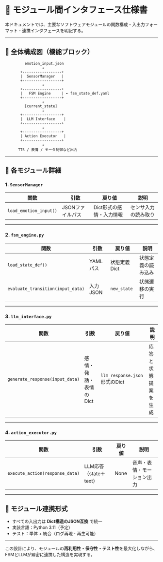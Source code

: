 # 🔧 モジュール間インタフェース仕様書

本ドキュメントでは、主要なソフトウェアモジュールの関数構成・入出力フォーマット・連携インタフェースを明記する。

---

## 🧩 全体構成図（機能ブロック）

```text
         emotion_input.json
                 ↓
       +------------------+
       |  SensorManager   |
       +------------------+
                 ↓
       +------------------+
       |   FSM Engine     | ← fsm_state_def.yaml
       +------------------+
                 ↓
         [current_state]
                 ↓
       +------------------+
       |  LLM Interface    |
       +------------------+
                 ↓
       +------------------+
       | Action Executor   |
       +------------------+
                 ↓
      TTS / 表情 / モータ制御など出力
```

---

## 📘 各モジュール詳細

### 1. `SensorManager`

| 関数               | 引数              | 戻り値                      | 説明                    |
|--------------------|-------------------|------------------------------|-------------------------|
| `load_emotion_input()` | JSONファイルパス     | Dict形式の感情・入力情報     | センサ入力の読み取り    |

---

### 2. `fsm_engine.py`

| 関数              | 引数                      | 戻り値                | 説明                       |
|-------------------|---------------------------|------------------------|----------------------------|
| `load_state_def()`| YAMLパス                  | 状態定義Dict           | 状態定義の読み込み         |
| `evaluate_transition(input_data)` | 入力JSON                 | `new_state`            | 状態遷移の実行             |

---

### 3. `llm_interface.py`

| 関数                   | 引数                    | 戻り値                             | 説明                        |
|------------------------|-------------------------|------------------------------------|-----------------------------|
| `generate_response(input_data)` | 感情・発話・表情のDict  | `llm_response.json`形式のDict     | 応答と状態提案を生成         |

---

### 4. `action_executor.py`

| 関数                | 引数                      | 戻り値         | 説明                               |
|---------------------|---------------------------|----------------|------------------------------------|
| `execute_action(response_data)` | LLM応答（state＋text） | None           | 音声・表情・モーション出力         |

---

## 🔄 モジュール連携形式

- すべての入出力は **Dict構造のJSON互換** で統一
- 実装言語：Python 3.11（予定）
- テスト：単体 + 統合（ログ再現・再生可能）

---

この設計により、モジュールの**再利用性・保守性・テスト性**を最大化しながら、FSMとLLMが緊密に連携した構造を実現する。
